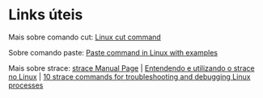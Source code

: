 <h1> Links úteis </h1>

Mais sobre comando cut:
[Linux cut command](https://linuxize.com/post/linux-cut-command/)

Sobre comando paste:
[Paste command in Linux with examples](https://www.geeksforgeeks.org/paste-command-in-linux-with-examples/)

Mais sobre strace:
[strace Manual Page](https://man7.org/linux/man-pages/man1/strace.1.html) |
[Entendendo e utilizando o strace no Linux](https://www.youtube.com/watch?v=G-HpLitxpXc) |
[10 strace commands for troubleshooting and debugging Linux processes](https://www.tecmint.com/strace-commands-for-troubleshooting-and-debugging-linux/)
